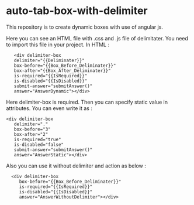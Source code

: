# auto-tab-box-with-delimiter
This repository is to create dynamic boxes with use of angular js.

Here you can see an HTML file with .css and .js file of delimitater. You need to import this file in your project.
In HTML :
~~~
   <div delimiter-box 
   delimiter="{{Deliminater}}" 
   box-before="{{Box_Before_Deliminater}}" 
   box-after="{{Box_After_Deliminater}}"
   is-required="{{IsRequired}}" 
   is-disabled="{{IsDisabled}}" 
   submit-answer="submitAnswer()" 
   answer="AnswerDynamic"></div>
~~~
         
Here delimiter-box is required. Then you can specify static value in attributes. You can even write it as :
~~~ 
<div delimiter-box 
   delimiter="." 
   box-before="3" 
   box-after="2" 
   is-required="true" 
   is-disabled="false" 
   submit-answer="submitAnswer()" 
   answer="AnswerStatic"></div>
~~~
         
Also you can use it without delimiter and action as below :
~~~ 
  <div delimiter-box 
     box-before="{{Box_Before_Deliminater}}" 
     is-required="{{IsRequired}}" 
     is-disabled="{{IsDisabled}}"
     answer="AnswerWithoutDelimiter"></div> 
~~~
      
